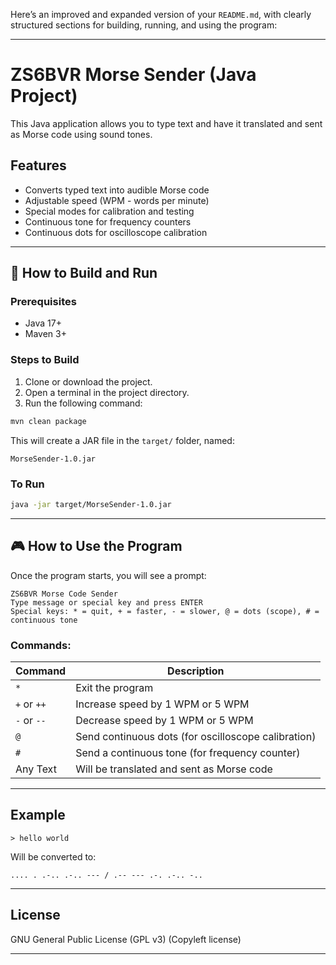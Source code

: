 Here’s an improved and expanded version of your `README.md`, with clearly structured sections for building, running, and using the program:

---


# ZS6BVR Morse Sender (Java Project)

This Java application allows you to type text and have it translated and sent as Morse code using sound tones.

## Features

- Converts typed text into audible Morse code
- Adjustable speed (WPM - words per minute)
- Special modes for calibration and testing
- Continuous tone for frequency counters
- Continuous dots for oscilloscope calibration

---

## 🔧 How to Build and Run

### Prerequisites

- Java 17+
- Maven 3+

### Steps to Build

1. Clone or download the project.
2. Open a terminal in the project directory.
3. Run the following command:

```bash
mvn clean package
````

This will create a JAR file in the `target/` folder, named:

```
MorseSender-1.0.jar
```

### To Run

```bash
java -jar target/MorseSender-1.0.jar
```

---

## 🎮 How to Use the Program

Once the program starts, you will see a prompt:

```
ZS6BVR Morse Code Sender
Type message or special key and press ENTER
Special keys: * = quit, + = faster, - = slower, @ = dots (scope), # = continuous tone
```

### Commands:

| Command     | Description                                         |
| ----------- | --------------------------------------------------- |
| `*`         | Exit the program                                    |
| `+` or `++` | Increase speed by 1 WPM or 5 WPM                             |
| `-` or `--` | Decrease speed by 1 WPM or 5 WPM                             |
| `@`         | Send continuous dots (for oscilloscope calibration) |
| `#`         | Send a continuous tone (for frequency counter)      |
| Any Text    | Will be translated and sent as Morse code           |

---

## Example

```
> hello world
```

Will be converted to:

```
.... . .-.. .-.. --- / .-- --- .-. .-.. -..
```

---

## License

GNU General Public License (GPL v3) (Copyleft license)

---



